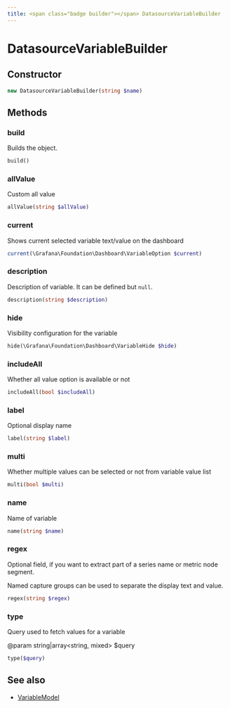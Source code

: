 ```yaml
---
title: <span class="badge builder"></span> DatasourceVariableBuilder
---
```

# <span class="badge builder"></span> DatasourceVariableBuilder

## Constructor

```php
new DatasourceVariableBuilder(string $name)
```
## Methods

### <span class="badge object-method"></span> build

Builds the object.

```php
build()
```

### <span class="badge object-method"></span> allValue

Custom all value

```php
allValue(string $allValue)
```

### <span class="badge object-method"></span> current

Shows current selected variable text/value on the dashboard

```php
current(\Grafana\Foundation\Dashboard\VariableOption $current)
```

### <span class="badge object-method"></span> description

Description of variable. It can be defined but `null`.

```php
description(string $description)
```

### <span class="badge object-method"></span> hide

Visibility configuration for the variable

```php
hide(\Grafana\Foundation\Dashboard\VariableHide $hide)
```

### <span class="badge object-method"></span> includeAll

Whether all value option is available or not

```php
includeAll(bool $includeAll)
```

### <span class="badge object-method"></span> label

Optional display name

```php
label(string $label)
```

### <span class="badge object-method"></span> multi

Whether multiple values can be selected or not from variable value list

```php
multi(bool $multi)
```

### <span class="badge object-method"></span> name

Name of variable

```php
name(string $name)
```

### <span class="badge object-method"></span> regex

Optional field, if you want to extract part of a series name or metric node segment.

Named capture groups can be used to separate the display text and value.

```php
regex(string $regex)
```

### <span class="badge object-method"></span> type

Query used to fetch values for a variable

@param string|array<string, mixed> $query

```php
type($query)
```

## See also

 * <span class="badge object-type-class"></span> [VariableModel](./object-VariableModel.md)

